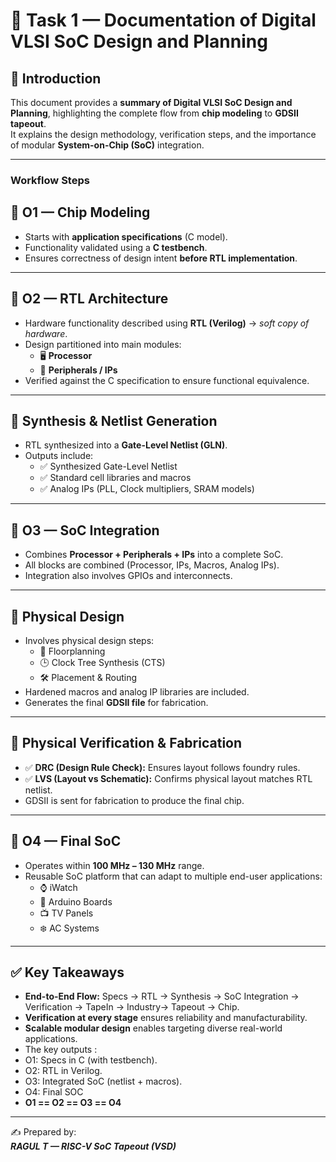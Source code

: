 # 📝 Task 1 — Documentation of Digital VLSI SoC Design and Planning  

## 📌 Introduction  
This document provides a **summary of Digital VLSI SoC Design and Planning**, highlighting the complete flow from **chip modeling** to **GDSII tapeout**.  
It explains the design methodology, verification steps, and the importance of modular **System-on-Chip (SoC)** integration.  

---
### Workflow Steps

## 🔹 O1 — Chip Modeling
- Starts with **application specifications** (C model).  
- Functionality validated using a **C testbench**.  
- Ensures correctness of design intent **before RTL implementation**.  

---

## 🔹 O2 — RTL Architecture 
- Hardware functionality described using **RTL (Verilog)** → *soft copy of hardware*.  
- Design partitioned into main modules:  
  - 🖥️ **Processor**  
  - 🔌 **Peripherals / IPs**  
- Verified against the C specification to ensure functional equivalence.  

---

## 🔹 Synthesis & Netlist Generation  
- RTL synthesized into a **Gate-Level Netlist (GLN)**.  
- Outputs include:  
  - ✅ Synthesized Gate-Level Netlist  
  - ✅ Standard cell libraries and macros  
  - ✅ Analog IPs (PLL, Clock multipliers, SRAM models)  

---

## 🔹 O3 — SoC Integration  
- Combines **Processor + Peripherals + IPs** into a complete SoC.  
- All blocks are combined (Processor, IPs, Macros, Analog IPs).  
- Integration also involves GPIOs and interconnects. 

---

## 🔹 Physical Design  
- Involves physical design steps:  
  - 📐 Floorplanning  
  - 🕒 Clock Tree Synthesis (CTS)  
  - 🛠️ Placement & Routing  
- Hardened macros and analog IP libraries are included.  
- Generates the final **GDSII file** for fabrication.  

---

## 🔹 Physical Verification & Fabrication
- ✅ **DRC (Design Rule Check):** Ensures layout follows foundry rules.  
- ✅ **LVS (Layout vs Schematic):** Confirms physical layout matches RTL netlist.  
- GDSII is sent for fabrication to produce the final chip. 

---


## 🔹 O4 — Final SoC  
- Operates within **100 MHz – 130 MHz** range.  
- Reusable SoC platform that can adapt to multiple end-user applications:  
  - ⌚ iWatch  
  - 🔌 Arduino Boards  
  - 📺 TV Panels  
  - ❄️ AC Systems  

---


## ✅ Key Takeaways  
- **End-to-End Flow:** Specs → RTL → Synthesis → SoC Integration → Verification → TapeIn → Industry→ Tapeout → Chip.  
- **Verification at every stage** ensures reliability and manufacturability.  
- **Scalable modular design** enables targeting diverse real-world applications.  
- The key outputs :
- O1: Specs in C (with testbench).  
- O2: RTL in Verilog.  
- O3: Integrated SoC (netlist + macros).  
- O4: Final SOC
- **O1 == O2 == O3 == O4**  

---

✍️ Prepared by: <br>
***RAGUL T — RISC-V SoC Tapeout (VSD)***